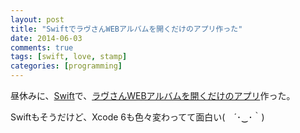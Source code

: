 ```yaml
---
layout: post
title: "SwiftでラヴさんWEBアルバムを開くだけのアプリ作った"
date: 2014-06-03
comments: true
tags: [swift, love, stamp]
categories: [programming]
---
```


昼休みに、[Swift](https://developer.apple.com/swift/)で、[ラヴさんWEBアルバムを開くだけのアプリ](https://github.com/mono0926/SwiftSample)作った。

Swiftもそうだけど、Xcode 6も色々変わってて面白い(　´･‿･｀)
